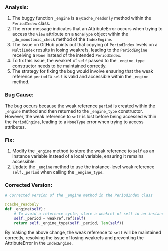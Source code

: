 ### Analysis:
1. The buggy function `_engine` is a `@cache_readonly` method within the `PeriodIndex` class.
2. The error message indicates that an AttributeError occurs when trying to access the `view` attribute on a `NoneType` object within the `_do_monotonic_check` method of the `IndexEngine`.
3. The issue on GitHub points out that copying of `PeriodIndex` levels on a `MultiIndex` results in losing weakrefs, leading to the `PeriodEngine` receiving a `None` instead of the intended `PeriodIndex`.
4. To fix this issue, the weakref of `self` passed to the `_engine_type` constructor needs to be maintained correctly.
5. The strategy for fixing the bug would involve ensuring that the weak reference `period` to `self` is valid and accessible within the `_engine` method.

### Bug Cause:
The bug occurs because the weak reference `period` is created within the `_engine` method and then returned to the `_engine_type` constructor. However, the weak reference to `self` is lost before being accessed within the `PeriodEngine`, leading to a `NoneType` error when trying to access attributes.

### Fix:
1. Modify the `_engine` method to store the weak reference to `self` as an instance variable instead of a local variable, ensuring it remains accessible.
2. Update the `_engine` method to use the instance-level weak reference `self._period` when calling the `_engine_type`.

### Corrected Version:
```python
# Corrected version of the _engine method in the PeriodIndex class

@cache_readonly
def _engine(self):
    # To avoid a reference cycle, store a weakref of self in an instance variable
    self._period = weakref.ref(self)
    return self._engine_type(self._period, len(self))
```

By making the above change, the weak reference to `self` will be maintained correctly, resolving the issue of losing weakrefs and preventing the AttributeError in the `IndexEngine`.